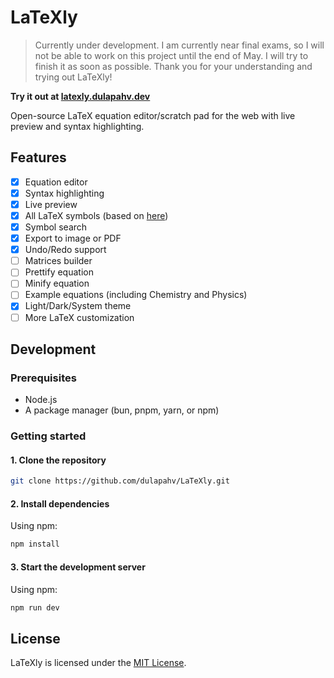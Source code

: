 # LaTeXly

> Currently under development. I am currently near final exams, so I will not be able to work on this project until the end of May. I will try to finish it as soon as possible. Thank you for your understanding and trying out LaTeXly!

**Try it out at [latexly.dulapahv.dev](https://latexly.dulapahv.dev)**

Open-source LaTeX equation editor/scratch pad for the web with live preview and syntax highlighting.

## Features

- [x] Equation editor
- [x] Syntax highlighting
- [x] Live preview
- [x] All LaTeX symbols (based on [here](https://katex.org/docs/supported.html))
- [x] Symbol search
- [x] Export to image or PDF
- [x] Undo/Redo support
- [ ] Matrices builder
- [ ] Prettify equation
- [ ] Minify equation
- [ ] Example equations (including Chemistry and Physics)
- [x] Light/Dark/System theme
- [ ] More LaTeX customization

## Development

### Prerequisites

- Node.js
- A package manager (bun, pnpm, yarn, or npm)

### Getting started

#### 1. Clone the repository

```bash
git clone https://github.com/dulapahv/LaTeXly.git
```

#### 2. Install dependencies

Using npm:

```bash
npm install
```

#### 3. Start the development server

Using npm:

```bash
npm run dev
```

## License

LaTeXly is licensed under the [MIT License](LICENSE).
